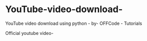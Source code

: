 # YouTube-video-download-
YouTube video download using python - by- OFFCode - Tutorials

Official youtube video- 
